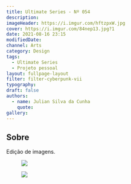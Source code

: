 ```yaml
---
title: Ultimate Series - Nº 054
description:
imageHeader: https://i.imgur.com/hftzpxW.jpg
cover: https://i.imgur.com/84nep13.jpg?1
date: 2021-08-16 23:15
modifiedDate:
channel: Arts
category: Design
tags:
  - Ultimate Series
  - Projeto pessoal
layout: fullpage-layout
filter: filter-cyberpunk-vii
typography:
draft: false
authors:
  - name: Julian Silva da Cunha
    quote:
gallery:
---
```


## Sobre

Edição de imagens.

<figure>
<img src="https://i.imgur.com/hftzpxW.jpg" className="max-w-none mx-auto block"/>
</figure>

<figure>
<img src="https://i.imgur.com/q4PEpci.jpg" className="max-w-none mx-auto block"/>
</figure>
